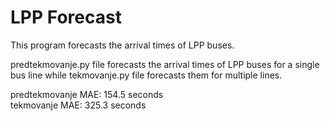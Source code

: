 # LPP Forecast

This program forecasts the arrival times of LPP buses.

predtekmovanje.py file forecasts the arrival times of LPP buses for a single bus line while tekmovanje.py file forecasts them for multiple lines.

predtekmovanje MAE: 154.5 seconds  
tekmovanje MAE: 325.3 seconds
